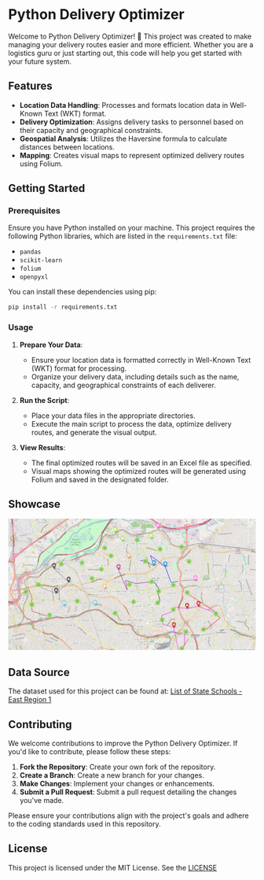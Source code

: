 # Python Delivery Optimizer

Welcome to Python Delivery Optimizer! 🚀 This project was created to make managing your delivery routes easier and more efficient. Whether you are a logistics guru or just starting out, this code will help you get started with your future system.


## Features

- **Location Data Handling**:  Processes and formats location data in Well-Known Text (WKT) format.
- **Delivery Optimization**: Assigns delivery tasks to personnel based on their capacity and geographical constraints.
- **Geospatial Analysis**: Utilizes the Haversine formula to calculate distances between locations.
- **Mapping**: Creates visual maps to represent optimized delivery routes using Folium.

## Getting Started

### Prerequisites

Ensure you have Python installed on your machine. This project requires the following Python libraries, which are listed in the `requirements.txt` file:

- `pandas`
- `scikit-learn`
- `folium`
- `openpyxl`

You can install these dependencies using pip:

```bash
pip install -r requirements.txt
```

### Usage

1. **Prepare Your Data**:
   - Ensure your location data is formatted correctly in Well-Known Text (WKT) format for processing.
   - Organize your delivery data, including details such as the name, capacity, and geographical constraints of each deliverer.

2. **Run the Script**:
   - Place your data files in the appropriate directories.
   - Execute the main script to process the data, optimize delivery routes, and generate the visual output.

3. **View Results**:
   - The final optimized routes will be saved in an Excel file as specified.
   - Visual maps showing the optimized routes will be generated using Folium and saved in the designated folder.

## Showcase

![Showcase](images/showcase.png)

## Data Source

The dataset used for this project can be found at: [List of State Schools - East Region 1](https://deleste1.educacao.sp.gov.br/lista-escolas-estaduais-leste-1/)

## Contributing

We welcome contributions to improve the Python Delivery Optimizer. If you'd like to contribute, please follow these steps:

1. **Fork the Repository**: Create your own fork of the repository.
2. **Create a Branch**: Create a new branch for your changes.
3. **Make Changes**: Implement your changes or enhancements.
4. **Submit a Pull Request**: Submit a pull request detailing the changes you've made.

Please ensure your contributions align with the project's goals and adhere to the coding standards used in this repository.

## License

This project is licensed under the MIT License. See the [LICENSE](LICENSE)

